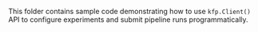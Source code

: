 This folder contains sample code demonstrating how to use `kfp.Client()` API to configure experiments and submit pipeline runs programmatically.
